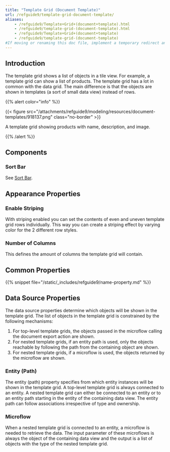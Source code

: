 ```yaml
---
title: "Template Grid (Document Template)"
url: /refguide9/template-grid-document-template/
aliases:
    - /refguide9/Template+Grid+(document+template).html
    - /refguide9/template-grid-(document-template).html
    - /refguide9/Template+Grid+(document+template)
    - /refguide9/template-grid-(document-template)
#If moving or renaming this doc file, implement a temporary redirect and let the respective team know they should update the URL in the product. See Mapping to Products for more details.
---
```


## Introduction

The template grid shows a list of objects in a tile view. For example, a template grid can show a list of products. The template grid has a lot in common with the data grid. The main difference is that the objects are shown in templates (a sort of small data view) instead of rows.

{{% alert color="info" %}}

{{< figure src="/attachments/refguide9/modeling/resources/document-templates/918137.png" class="no-border" >}}

A template grid showing products with name, description, and image.

{{% /alert %}}

## Components

### Sort Bar

See [Sort Bar](/refguide9/sort-bar/).

## Appearance Properties

### Enable Striping

With striping enabled you can set the contents of even and uneven template grid rows individually. This way you can create a striping effect by varying color for the 2 different row styles.

### Number of Columns

This defines the amount of columns the template grid will contain.

## Common Properties

{{% snippet file="/static/_includes/refguide9/name-property.md" %}}

## Data Source Properties

The data source properties determine which objects will be shown in the template grid. The list of objects in the template grid is constrained by the following mechanisms:

1. For top-level template grids, the objects passed in the microflow calling the document export action are shown.
2. For nested template grids, if an entity path is used, only the objects reachable by following the path from the containing object are shown.
3. For nested template grids, if a microflow is used, the objects returned by the microflow are shown.

### Entity (Path)

The entity (path) property specifies from which entity instances will be shown in the template grid. A top-level template grid is always connected to an entity. A nested template grid can either be connected to an entity or to an entity path starting in the entity of the containing data view. The entity path can follow associations irrespective of type and ownership.

### Microflow

When a nested template grid is connected to an entity, a microflow is needed to retrieve the data. The input parameter of these microflows is always the object of the containing data view and the output is a list of objects with the type of the nested template grid.
